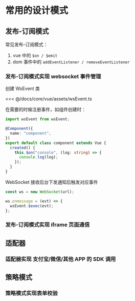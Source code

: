 # 常用的设计模式

## 发布-订阅模式

常见发布-订阅模式：

1. vue 中的 `$on / $emit`
2. dom 事件中的 `addEventListener / removeEventListener`

### 发布-订阅模式实现 websocket 事件管理

创建 WsEvent 类

<<< @/docs/core/vue/assets/wsEvent.ts

在需要的时候注册事件，如组件创建时：

```ts
import wsEvent from wsEvent;

@Component({
  name: "component",
})
export default class component extends Vue {
  created() {
    this.$on("console", (log: string) => {
      console.log(log);
    });
  }
}
```

WebSocket 接收后台下发通知后触发对应事件

```ts
const ws = new WebSocket(url);

ws.onmessage = (evt) => {
  wsEvent.$exec(evt);
};
```

### 发布-订阅模式实现 iframe 页面通信

## 适配器

### 适配器实现 支付宝/微信/其他 APP 的 SDK 调用

## 策略模式

### 策略模式实现表单校验
